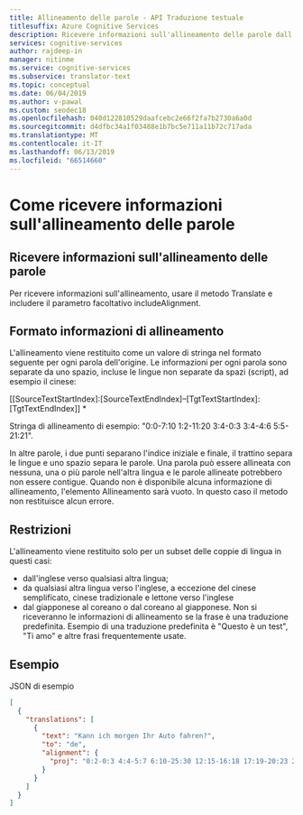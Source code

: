 ```yaml
---
title: Allineamento delle parole - API Traduzione testuale
titlesuffix: Azure Cognitive Services
description: Ricevere informazioni sull'allineamento delle parole dall'API Traduzione testuale.
services: cognitive-services
author: rajdeep-in
manager: nitinme
ms.service: cognitive-services
ms.subservice: translator-text
ms.topic: conceptual
ms.date: 06/04/2019
ms.author: v-pawal
ms.custom: seodec18
ms.openlocfilehash: 040d122810529daafcebc2e66f2fa7b2730a6a0d
ms.sourcegitcommit: d4dfbc34a1f03488e1b7bc5e711a11b72c717ada
ms.translationtype: MT
ms.contentlocale: it-IT
ms.lasthandoff: 06/13/2019
ms.locfileid: "66514660"
---
```

# <a name="how-to-receive-word-alignment-information"></a>Come ricevere informazioni sull'allineamento delle parole

## <a name="receiving-word-alignment-information"></a>Ricevere informazioni sull'allineamento delle parole
Per ricevere informazioni sull'allineamento, usare il metodo Translate e includere il parametro facoltativo includeAlignment.

## <a name="alignment-information-format"></a>Formato informazioni di allineamento
L'allineamento viene restituito come un valore di stringa nel formato seguente per ogni parola dell'origine. Le informazioni per ogni parola sono separate da uno spazio, incluse le lingue non separate da spazi (script), ad esempio il cinese:

[[SourceTextStartIndex]:[SourceTextEndIndex]–[TgtTextStartIndex]:[TgtTextEndIndex]] *

Stringa di allineamento di esempio: "0:0-7:10 1:2-11:20 3:4-0:3 3:4-4:6 5:5-21:21".

In altre parole, i due punti separano l'indice iniziale e finale, il trattino separa le lingue e uno spazio separa le parole. Una parola può essere allineata con nessuna, una o più parole nell'altra lingua e le parole allineate potrebbero non essere contigue. Quando non è disponibile alcuna informazione di allineamento, l'elemento Allineamento sarà vuoto. In questo caso il metodo non restituisce alcun errore.

## <a name="restrictions"></a>Restrizioni
L'allineamento viene restituito solo per un subset delle coppie di lingua in questi casi:
* dall'inglese verso qualsiasi altra lingua;
* da qualsiasi altra lingua verso l'inglese, a eccezione del cinese semplificato, cinese tradizionale e lettone verso l'inglese
* dal giapponese al coreano o dal coreano al giapponese. Non si riceveranno le informazioni di allineamento se la frase è una traduzione predefinita. Esempio di una traduzione predefinita è "Questo è un test", "Ti amo" e altre frasi frequentemente usate.

## <a name="example"></a>Esempio

JSON di esempio

```json
[
  {
    "translations": [
      {
        "text": "Kann ich morgen Ihr Auto fahren?",
        "to": "de",
        "alignment": {
          "proj": "0:2-0:3 4:4-5:7 6:10-25:30 12:15-16:18 17:19-20:23 21:28-9:14 29:29-31:31"
        }
      }
    ]
  }
]
```
